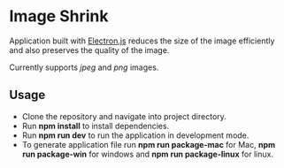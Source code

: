 # Image Shrink

Application built with [Electron.js](https://www.electronjs.org/) reduces the size of the image efficiently and also preserves the quality of the image.

Currently supports _jpeg_ and _png_ images.

## Usage

- Clone the repository and navigate into project directory.
- Run **npm install** to install dependencies.
- Run **npm run dev** to run the application in development mode.
- To generate application file run **npm run package-mac** for Mac, **npm run package-win** for windows and **npm run package-linux** for linux.

